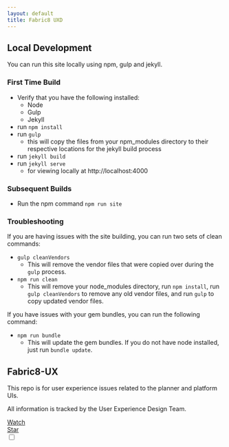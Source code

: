```yaml
---
layout: default
title: Fabric8 UXD
---
```

<div class="container-fluid">
  <div class="col-md-6">
    <h2>
      Local Development
    </h2>
    <p>
      You can run this site locally using npm, gulp and jekyll. 
    </p>
    <h3>
      First Time Build
    </h3>
    <ul>
      <li>
        Verify that you have the following installed:
          <ul>
            <li>
              Node
            </li>
            <li>
              Gulp
            </li>
            <li>
              Jekyll
            </li>
          </ul>
        </li>
        <li>
          run <code>npm install</code>
        </li>
        <li>
          run <code>gulp</code>
          <ul>
            <li>
              this will copy the files from your npm_modules directory to their respective locations for the jekyll build process
            </li>
          </ul>
        </li>
        <li>
          run <code>jekyll build</code>
        </li>
        <li>
          run <code>jekyll serve</code>
            <ul>
              <li>
                for viewing locally at http://localhost:4000
              </li>
            </ul>
          </li>
      </ul>
      <h3>
        Subsequent Builds
      </h3>
      <ul>
        <li>
          Run the npm command <code>npm run site</code>
        </li>
      </ul>
      <h3>
        Troubleshooting
      </h3>
      <p>
        If you are having issues with the site building, you can run two sets of clean commands:
        <ul>
          <li>
            <code>gulp cleanVendors</code>
            <ul>
              <li>
                This will remove the vendor files that were copied over during the <code>gulp</code> process.
              </li>
            </ul>
          </li>
          <li>
            <code>npm run clean</code>
            <ul>
              <li>
                This will remove your node_modules directory, run <code>npm install</code>, run <code>gulp cleanVendors</code> to remove any old vendor files, and run <code>gulp</code> to copy updated vendor files.
              </li>
            </ul>
          </li>
        </ul>
      </p>
      <p>
        If you have issues with your gem bundles, you can run the following command:
        <ul>
          <li>
            <code>npm run bundle</code>
            <ul>
              <li>
                This will update the gem bundles. If you do not have node installed, just run <code>bundle update</code>.
              </li>
            </ul>
          </li>
        </ul>
      </p>
  </div>

  <div class="col-md-6">
    <div class="container-fluid container-cards-pf">
      <div class="row row-cards-pf">
        <div class="">
          <div class="card-pf card-pf-view">
            <div class="card-pf-body">
              <div class="card-pf-top-element">
                <span class="fa fa-github card-pf-icon-circle"></span>
              </div>
              <h2 class="card-pf-title text-center">
                Fabric8-UX
              </h2>
              <p class="card-pf-info text-center">
                This repo is for user experience issues related to the planner and platform UIs.
              </p>
              <p class="card-pf-info text-center">
                All information is tracked by the User Experience Design Team.
              </p>
              <div class="card-pf-items text-center">
                <div class="card-pf-item">
                  <a class="github-button" href="https://github.com/ntkme/github-buttons/subscription" data-icon="octicon-eye" data-style="mega" aria-label="Watch ntkme/github-buttons on GitHub">Watch</a>
                </div>
                <div class="card-pf-item">
                  <a class="github-button" href="https://github.com/ntkme/github-buttons" data-icon="octicon-star" data-style="mega" aria-label="Star ntkme/github-buttons on GitHub">Star</a>
                </div>
              </div>
            </div>
            <div class="card-pf-view-checkbox">
              <input type="checkbox">
            </div>
          </div>
        </div>
      </div>
    </div>
  </div>
</div>